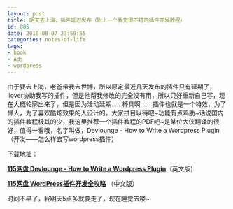 ```yaml
---
layout: post
title: 明天去上海，插件延迟发布（附上一个我觉得不错的插件开发教程）
id: 805
date: 2010-08-07 23:59:55
categories: notes-of-life
tags:
- book
- Ads
- wordpress
---
```


由于要去上海，老爸带我去世博，所以原定最近几天发布的插件只有延期了，ilover协助我写的插件，但是他帮我修改的完全没有用，所以只好重新自己写，现在大概轮廓出来了，但是因为活动延期……杯具啊……  插件也就是一个特效，为了懒人，为了喜欢酷炫效果的人设计的，大家拭目以待吧~功能有点鸡肋~话说国内的插件教程极其的少，我这里推荐一个插件教程的PDF吧~是某位大侠翻译的很好，值得一看哦，名字叫做，Devlounge - How to Write a Wordpress Plugin（开发——怎么样去写wordpress插件）<!-- more -->

下载地址： 

[**115网盘 Devlounge - How to Write a Wordpress Plugin**](http://u.115.com/file/f4211efa9e)（英文版）

[**115网盘 WordPress插件开发全攻略**](http://u.115.com/file/f4c5a6856a) （中文版） 

时间不早了，我明天5点多就要走了，现在睡觉去喽~